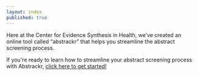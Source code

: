```yaml
---
layout: index
published: true
---
```


Here at the Center for Evidence Synthesis in Health, we’ve created an online tool called “abstrackr” that helps you streamline the abstract screening process.

If you're ready to learn how to streamline your abstract screening process with Abstrackr, <a href = "">click here to get started!</a>
